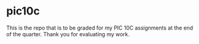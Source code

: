 # pic10c
This is the repo that is to be graded for my PIC 10C assignments at the end of the quarter. Thank you for evaluating my work.
